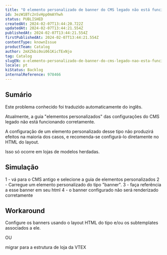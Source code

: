 ```yaml
---
title: "O elemento personalizado de banner do CMS legado não está funcionando"
id: 3ezW1BTc2nSvHpp0mAYhwh
status: PUBLISHED
createdAt: 2024-02-07T13:44:20.722Z
updatedAt: 2024-02-07T13:44:21.554Z
publishedAt: 2024-02-07T13:44:21.554Z
firstPublishedAt: 2024-02-07T13:44:21.554Z
contentType: knownIssue
productTeam: Catalog
author: 2mXZkbi0oi061KicTExNjo
tag: Catalog
slugEN: o-elemento-personalizado-de-banner-do-cms-legado-nao-esta-funcionando
locale: pt
kiStatus: Backlog
internalReference: 978466
---
```


## Sumário

<div class="alert alert-info">
  <p>Este problema conhecido foi traduzido automaticamente do inglês.</p>
</div>


Atualmente, a guia "elementos personalizados" das configurações do CMS legado não está funcionando corretamente.

A configuração de um elemento personalizado desse tipo não produzirá efeitos na maioria dos casos, e recomenda-se configurá-lo diretamente no HTML do layout.

Isso só ocorre em lojas de modelos herdadas.

## Simulação


1 - vá para o CMS antigo e selecione a guia de elementos personalizados
2 - Carregue um elemento personalizado do tipo "banner".
3 - faça referência a esse banner em seu html
4 - o banner configurado não será renderizado corretamente



## Workaround


Configure os banners usando o layout HTML do tipo e/ou os subtemplates associados a ele.

OU

migrar para a estrutura de loja da VTEX





